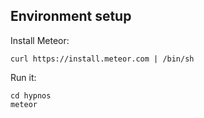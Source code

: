 ## Environment setup

Install Meteor:

    curl https://install.meteor.com | /bin/sh

Run it:

    cd hypnos
    meteor